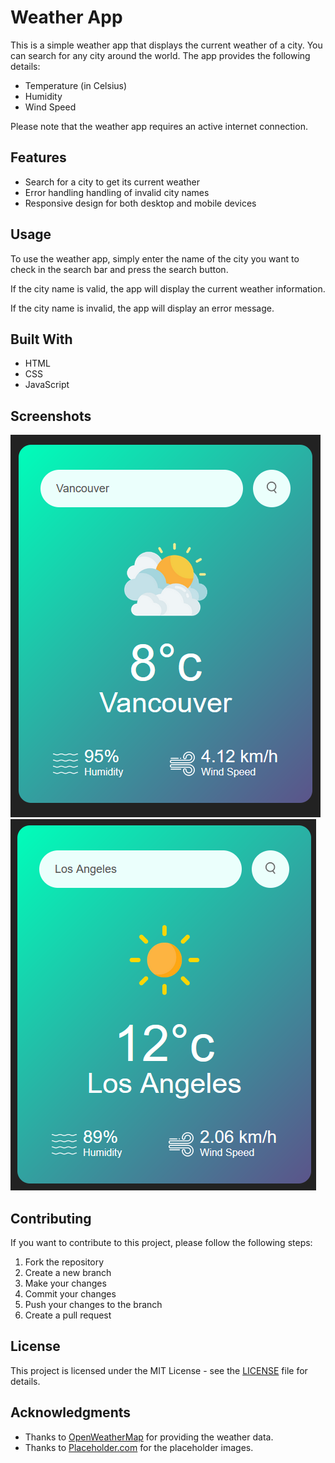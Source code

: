 # Weather App

This is a simple weather app that displays the current weather of a city. You can search for any city around the world. The app provides the following details:

- Temperature (in Celsius)
- Humidity
- Wind Speed

Please note that the weather app requires an active internet connection.

## Features

- Search for a city to get its current weather
- Error handling handling of invalid city names
- Responsive design for both desktop and mobile devices

## Usage

To use the weather app, simply enter the name of the city you want to check in the search bar and press the search button.

If the city name is valid, the app will display the current weather information.

If the city name is invalid, the app will display an error message.

## Built With

- HTML
- CSS
- JavaScript

## Screenshots

![Screenshot 1](./weather-app/images/weather1.png)
![Screenshot 2](./weather-app/images/weather2.png)

## Contributing

If you want to contribute to this project, please follow the following steps:

1. Fork the repository
2. Create a new branch
3. Make your changes
4. Commit your changes
5. Push your changes to the branch
6. Create a pull request

## License

This project is licensed under the MIT License - see the [LICENSE](LICENSE) file for details.

## Acknowledgments

- Thanks to [OpenWeatherMap](https://openweathermap.org/) for providing the weather data.
- Thanks to [Placeholder.com](https://placeholder.com/) for the placeholder images.
